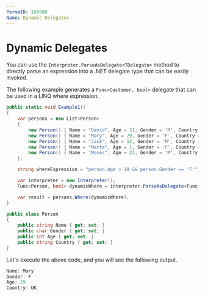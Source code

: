 ```yaml
---
PermaID: 100006
Name: Dynamic Delegates
---
```


# Dynamic Delegates

You can use the `Interpreter.ParseAsDelegate<TDelegate>` method to directly parse an expression into a .NET delegate type that can be easily invoked. 

The following example generates a `Func<Customer, bool>` delegate that can be used in a LINQ where expression.

```csharp
public static void Example1()
{
    var persons = new List<Person> 
    {
        new Person() { Name = "David", Age = 31, Gender = 'M', Country = "US" },
        new Person() { Name = "Mary", Age = 29, Gender = 'F', Country = "UK" },
        new Person() { Name = "Jack", Age = 12, Gender = 'M', Country = "Germany" },
        new Person() { Name = "Marta", Age = 1, Gender = 'F', Country = "Japan" },
        new Person() { Name = "Moses", Age = 23, Gender = 'M', Country = "US" },
    };

    string whereExpression = "person.Age > 18 && person.Gender == 'F'";

    var interpreter = new Interpreter();
    Func<Person, bool> dynamicWhere = interpreter.ParseAsDelegate<Func<Person, bool>>(whereExpression, "person");

    var result = persons.Where(dynamicWhere);
}

public class Person
{
    public string Name { get; set; }
    public char Gender { get; set; }
    public int Age { get; set; }
    public string Country { get; set; }
}
```

Let's execute the above code, and you will see the following output.

```csharp
Name: Mary
Gender: F
Age: 29
Country: UK
```
